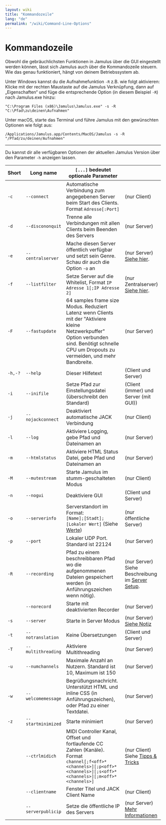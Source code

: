 ```yaml
---
layout: wiki
title: "Kommandozeile"
lang: "de"
permalink: "/wiki/Command-Line-Options"
---
```


# Kommandozeile

Obwohl die gebräuchlichsten Funktionen in Jamulus über die GUI eingestellt werden können, lässt sich Jamulus auch über die Kommandozeile steuern. Wie das genau funktioniert, hängt von deinem Betriebssystem ab.

Unter Windows kannst du die Aufnahmefunktion `-R` z.B. wie folgt aktivieren: Klicke mit der rechten Maustaste auf die Jamulus Verknüpfung, dann auf „Eigenschaften“ und füge die entsprechende Option (in diesem Beispiel `-R`) nach Jamulus.exe hinzu:

```shell
"C:\Program Files (x86)\Jamulus\Jamulus.exe" -s -R "C:\Pfad\zu\deinen\Aufnahmen"
```

Unter macOS, starte das Terminal und führe Jamulus mit den gewünschten Optionen wie folgt aus:

```shell
/Applications/Jamulus.app/Contents/MacOS/Jamulus -s -R "/Pfad/zu/deinen/Aufnahmen"
```

***

Du kannst dir alle verfügbaren Optionen der aktuellen Jamulus Version über den Parameter `-h` anzeigen lassen.


| Short | Long name | `[...]` bedeutet optionale Parameter | |
|-------|-----------|----------------------------------|-|
|    `-c` |`--connect`        | Automatische Verbindung zum angegebenen Server beim Start des Clients. Format `Adresse[:Port]` | (nur Client) |
|    `-d` |`--discononquit`   | Trenne alle Verbindungen mit allen Clients beim Beenden des Servers | (nur Server) |
|    `-e` |`--centralserver`  | Mache diesen Server öffentlich verfügbar und setzt sein Genre. Schau dir auch die Option `-o` an | (nur Server) [Siehe hier](Choosing-a-Server-Type#1-öffentlich). |
|    `-f` |`--listfilter`     | Setze Server auf die Whitelist, Format `IP Adresse 1[;IP Adresse 2]` | (nur Zentralserver) [Siehe hier](Choosing-a-Server-Type#3-zentral). |
|    `-F` |`--fastupdate`     | 64 samples frame size Modus. Reduziert Latenz wenn Clients mit der "Aktiviere kleine Netzwerkpuffer" Option verbunden sind. Benötigt schnelle CPU um Dropouts zu vermeiden, und mehr Bandbreite. | (nur Server) |
| `-h,-?` |`--help`           | Dieser Hilfetext | (Client und Server) |
|    `-i` |`--inifile`        | Setze Pfad zur Einstellungsdatei (überschreibt den Standard) | (Client (immer) und Server (mit GUI)) |
|    `-j` |`--nojackconnect`  | Deaktiviert automatische JACK Verbindung | (nur Client) |
|    `-l` |`--log` | Aktiviere Logging, gebe Pfad und Dateinamen an | (nur Server) |
|    `-m` |`--htmlstatus`     | Aktiviere HTML Status Datei, gebe Pfad und Dateinamen an | (nur Server) |
|    `-M` |`--mutestream`     | Starte Jamulus im stumm-geschalteten Modus | (nur Client) |
|    `-n` |`--nogui`          | Deaktiviere GUI | (Client und Server) |
|    `-o` |`--serverinfo`     | Serverstandort im Format: <br/>`[Name];[Stadt];[Lokaler Wert]` (Siehe [Werte](https://doc.qt.io/qt-5/qlocale.html#Country-enum))| (nur öffentliche Server) |
|    `-p` |`--port`           | Lokaler UDP Port. Standard ist 22124 | (nur Server) |
|    `-R` |`--recording`      | Pfad zu einem beschreibbaren Pfad wo die aufgenommenen Dateien gespeichert werden (in Anführungszeichen wenn nötig). | (nur Server) Siehe Beschreibung im [Server Setup](Server-Win-Mac#recording). |
|       | `--norecord`      | Starte mit deaktivierten Recorder | (nur Server) |
|    `-s` |`--server`         | Starte in Server Modus | (nur Server) [Siehe Notiz](Choosing-a-Server-Type) |
|    `-t` |`--notranslation`  | Keine Übersetzungen | (Client und Server) |
|    `-T` |`--multithreading` | Aktiviere Multithreading | (nur Server) |
|    `-u` |`--numchannels`    | Maximale Anzahl an Nutzern. Standard ist 10, Maximum ist 150 | (nur Server) |
|    `-w` |`--welcomemessage` | Begrüßungsnachricht. Unterstützt HTML und inline CSS (in Anführungszeichen), oder Pfad zu einer Textdatei. | (nur Server) |
|    `-z` |`--startminimized` | Starte minimiert | (nur Server) |
|       |`--ctrlmidich`     | MIDI Controller Kanal, Offset und fortlaufende CC Zahlen (Kanäle). Format `channel[;f<off>*<channels>][;p<off>*<channels>][;s<off>*<channels>][;m<off>*<channels>]`  | (nur Client) Siehe [Tipps & Tricks](Tips-Tricks-More#Using-ctrlmidich-for-MIDI-controllers) |
|       |`--clientname`     | Fenster Titel und JACK Client Name | (nur Client) |
|       |`--serverpublicip` | Setze die öffentliche IP des Servers | (nur Server) [Mehr Informationen](Choosing-a-Server-Type) |
